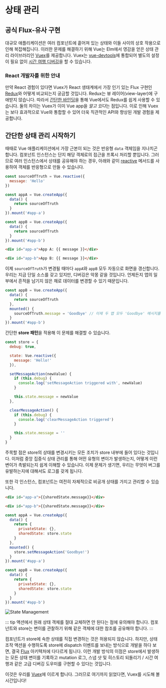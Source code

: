# 상태 관리

## 공식 Flux-유사 구현

대규모 애플리케이션은 여러 컴포넌트에 흩어져 있는 상태와 이들 사이의 상호 작용으로 인해 복잡해집니다. 이러한 문제를 해결하기 위해 Vue는 Elm에서 영감을 얻은 상태 관리 라이브러리인 [Vuex](https://github.com/vuejs/vuex)를 제공합니다. Vuex는 [vue-devtools](https://github.com/vuejs/vue-devtools)에 통합되어 별도의 설정이 필요 없이 [시간 여행 디버깅](https://raw.githubusercontent.com/vuejs/vue-devtools/master/media/demo.gif)을 할 수 있습니다.

### React 개발자를 위한 안내

만약 React 경험이 있다면 Vuex가 React 생태계에서 가장 인기 있는 Flux 구현인 [Redux](https://github.com/reactjs/redux)와 어떻게 비교되는지 궁금할 것입니다. Redux는 뷰 레이어(view-layer)에 구애받지 않습니다. 따라서 [간단한 바인딩](https://classic.yarnpkg.com/en/packages?q=redux%20vue&p=1)을 통해 Vue에서도 Redux를 쉽게 사용할 수 있습니다. 둘의 차이는 Vuex가 이미 Vue app을 *알고 있다*는 점입니다. 이로 인해 Vuex는 보다 효과적으로 Vue와 통합할 수 있어 더욱 직관적인 API와 향상된 개발 경험을 제공합니다.

## 간단한 상태 관리 시작하기

때때로 Vue 애플리케이션에서 가장 근본이 되는 것은 반응형 `data` 객체임을 지나치곤 합니다. 컴포넌트 인스턴스는 단지 해당 객체로의 접근을 프록시 처리할 뿐입니다. 그러므로 여러 인스턴스에서 상태를 공유해야 하는 경우, 아래와 같이 [reactive](/ko-KR/guide/reactivity-fundamentals.html#declaring-reactive-state) 메서드를 사용하여 객체를 반응형으로 만들 수 있습니다.

```js
const sourceOfTruth = Vue.reactive({
  message: 'Hello'
})

const appA = Vue.createApp({
  data() {
    return sourceOfTruth
  }
}).mount('#app-a')

const appB = Vue.createApp({
  data() {
    return sourceOfTruth
  }
}).mount('#app-b')
```

```html
<div id="app-a">App A: {{ message }}</div>

<div id="app-b">App B: {{ message }}</div>
```

이제 `sourceOfTruth`가 변경될 때마다 `appA`와 `appB` 모두 자동으로 화면을 갱신합니다. 우리는 지금 단일 소스를 갖고 있지만, 디버깅은 악몽 같을 것입니다. 언제든지 앱의 일부에서 흔적을 남기지 않은 채로 데이터를 변경할 수 있기 때문입니다.

```js
const appB = Vue.createApp({
  data() {
    return sourceOfTruth
  },
  mounted() {
    sourceOfTruth.message = 'Goodbye' // 이제 두 앱 모두 'Goodbye' 메시지를 렌더링할 것입니다.
  }
}).mount('#app-b')
```

간단한 **store 패턴**을 적용해 이 문제를 해결할 수 있습니다.

```js
const store = {
  debug: true,

  state: Vue.reactive({
    message: 'Hello!'
  }),

  setMessageAction(newValue) {
    if (this.debug) {
      console.log('setMessageAction triggered with', newValue)
    }

    this.state.message = newValue
  },

  clearMessageAction() {
    if (this.debug) {
      console.log('clearMessageAction triggered')
    }

    this.state.message = ''
  }
}
```

주목할 점은 store의 상태를 변경시키는 모든 조치가 store 내부에 들어 있다는 것입니다. 이처럼 중앙 집중식 상태 관리를 통해 어떤 유형의 변이가 발생하는지, 어떻게 이런 변이가 촉발되는지 쉽게 이해할 수 있습니다. 이제 문제가 생기면, 우리는 무엇이 버그를 유발하는지에 대해서도 로그를 갖게 됩니다.

또한 각 인스턴스, 컴포넌트는 여전히 자체적으로 비공개 상태를 가지고 관리할 수 있습니다.

```html
<div id="app-a">{{sharedState.message}}</div>

<div id="app-b">{{sharedState.message}}</div>
```

```js
const appA = Vue.createApp({
  data() {
    return {
      privateState: {},
      sharedState: store.state
    }
  },
  mounted() {
    store.setMessageAction('Goodbye!')
  }
}).mount('#app-a')

const appB = Vue.createApp({
  data() {
    return {
      privateState: {},
      sharedState: store.state
    }
  }
}).mount('#app-b')
```

![State Management](https://github.com/narusas/docs-next/blob/master/images/state.png?raw=true)

::: tip 
액션에서 원래 상태 객체를 절대 교체하면 안 된다는 점에 유의해야 합니다. 컴포넌트와 store는 변이를 관찰하기 위해 같은 객체에 대한 참조를 공유해야 합니다. 
:::

컴포넌트가 store에 속한 상태를 직접 변경하는 것은 허용되지 않습니다. 하지만, 상태 조작 액션을 수행하도록 store에 dispatch 이벤트를 보내는 방식으로 개발을 하다 보면, 결국 [Flux](https://facebook.github.io/flux/) 아키텍처에 다다르게 됩니다. 이런 개발 방식의 이점은 store에서 발생하는 모든 상태 변이를 기록하고 mutation 로그, 스냅 샷 및 히스토리 되돌리기 / 시간 여행과 같은 고급 디버깅 도우미를 구현할 수 있다는 것입니다.

이것은 우리를 [Vuex](https://github.com/vuejs/vuex)에 이르게 합니다. 그러므로 여기까지 읽었다면, Vuex를 시도해 볼 시간입니다!
